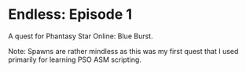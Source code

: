 # Endless: Episode 1
A quest for Phantasy Star Online: Blue Burst.

Note: Spawns are rather mindless as this was my first quest that I used primarily for learning PSO ASM scripting.

